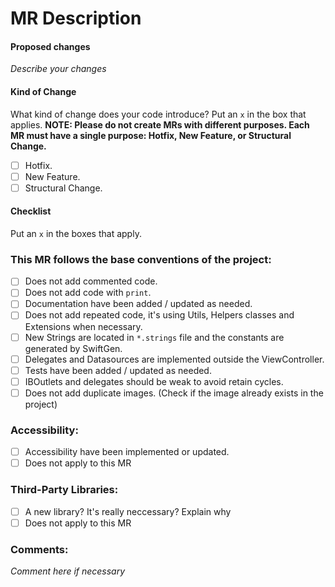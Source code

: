 # MR Description

#### Proposed changes

*Describe your changes*

#### Kind of Change
What kind of change does your code introduce? Put an ```x``` in the box that applies.
**NOTE: Please do not create MRs with different purposes. Each MR must have a single purpose: Hotfix, New Feature, or Structural Change.**

- [ ] Hotfix.    
- [ ] New Feature. 
- [ ] Structural Change.  

#### Checklist

Put an ```x``` in the boxes that apply.

### This MR follows the base conventions of the project:
- [ ] Does not add commented code.
- [ ] Does not add code with ```print```.
- [ ] Documentation have been added / updated as needed.
- [ ] Does not add repeated code, it's using Utils, Helpers classes and Extensions when necessary.
- [ ] New Strings are located in ```*.strings``` file and the constants are generated by SwiftGen.
- [ ] Delegates and Datasources are implemented outside the ViewController.
- [ ] Tests have been added / updated as needed.
- [ ] IBOutlets and delegates should be weak to avoid retain cycles.
- [ ] Does not add duplicate images. (Check if the image already exists in the project)

### Accessibility:
- [ ] Accessibility have been implemented or updated.
- [ ] Does not apply to this MR

### Third-Party Libraries:
- [ ] A new library? It's really neccessary? Explain why
- [ ] Does not apply to this MR

### Comments:

*Comment here if necessary*
